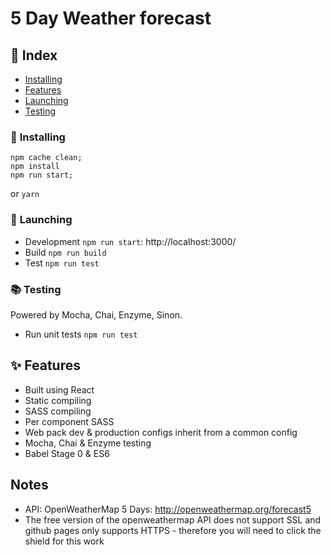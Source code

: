 # 5 Day Weather forecast

## 📕 Index
* [Installing](#installing)
* [Features](#features)
* [Launching](#launching)
* [Testing](#testing)

### 💪 <a name="installing"> Installing</a>
```
npm cache clean;
npm install
npm run start;
```
or `yarn`

### 🚀 <a name="launching">Launching</a>
* Development ```npm run start```: http://localhost:3000/
* Build  ```npm run build```
* Test  ```npm run test```

###  📚 <a name="testing">Testing</a>
Powered by Mocha, Chai, Enzyme, Sinon.

* Run unit tests ```npm run test```

## ✨ <a name="features">Features</a>
* Built using React
* Static compiling
* SASS compiling
* Per component SASS
* Web pack dev & production configs inherit from a common config
* Mocha, Chai & Enzyme testing
* Babel Stage 0 & ES6

## Notes
 * API: OpenWeatherMap 5 Days: http://openweathermap.org/forecast5
 * The free version of the openweathermap API does not support SSL and github pages only supports HTTPS - therefore you will need to click the shield for this work
